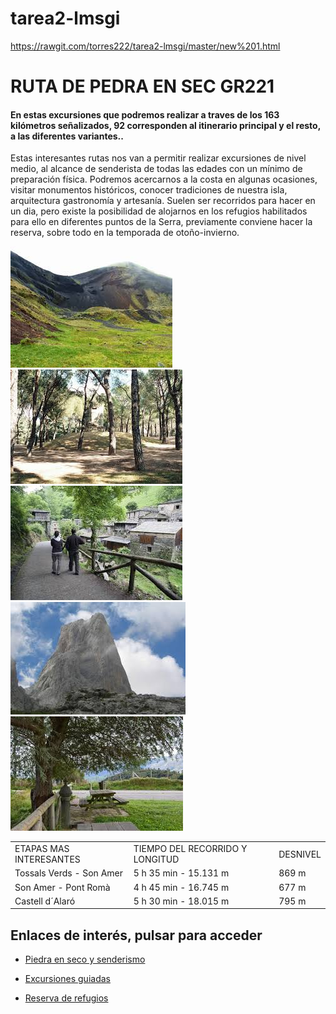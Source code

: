 # tarea2-lmsgi

https://rawgit.com/torres222/tarea2-lmsgi/master/new%201.html


<!DOCTYPE html>
<html lang="es">
<head>
  <title> RUTA DE PEDRA EN SEC GR221 </title>
  <meta name="description" content="Guia resumen de las excursiones mas interesantes que podemos hacer en la famosa ruta de pedra en sec GR221 de la isla de Mallorca. Destacamos: Es Capdellà a Estellencs, Calvià a Puigpunyent, Tossals Verds a Orient, S’Arracó al Coll de sa Gramola y la del Pas Llis."/>
</head>












<body>
<!-- Aqui va un comentario que no es interpretado por el navegador Un rètol informatiu (h1-h6)--> 
   <h1>RUTA DE PEDRA EN SEC GR221</h1>
   
   <h4>En estas excursiones que podremos realizar a traves de los 163 kilómetros señalizados, 92 corresponden al itinerario principal y el resto, a las diferentes variantes..</h4>
    


<!-- Aqui va un comentario que no es interpretado por el navegador Una descripció (p)-->
  <p>Estas interesantes rutas nos van a permitir realizar excursiones de nivel medio, al alcance de senderista de todas las edades con un mínimo de preparación física. Podremos acercarnos a la costa en algunas ocasiones, visitar monumentos históricos, conocer tradiciones de nuestra isla, arquitectura gastronomía y artesanía. Suelen ser recorridos para hacer en un dia, pero existe la posibilidad de alojarnos en los refugios habilitados para ello en diferentes puntos de la Serra, previamente conviene hacer la reserva, sobre todo en la temporada de otoño-invierno.</p>
  


<!-- Aqui va un comentario que no es interpretado por el navegador Una imatge (o diverses) relativa al tema que has triat. Aprofita per usar programes d'edició d'imatges tipus photoshop, gimp, per redimensionarla. Usa eines com tinypng.com per optimitzar-les--> 


<img src="imagesj.jpg" alt = "imagen de montaña" />
<img src="imagesk.jpg" alt = "imagen de arboles" />
<img src="imagesz.jpg" alt = "imagen de senderistas" />
<img src="imagesn.jpg" alt = "imagen de cima" />
<img src="imagesx.jpg" alt = "imagen de zona de recreo" />

      




<!-- Aqui va un comentario que no es interpretado por el navegador Una taula de dades relacionades amb el tema--> 






<table style="width:100%">
  <tr>
    <td>ETAPAS MAS INTERESANTES</td>
    <td>TIEMPO DEL RECORRIDO Y LONGITUD </td> 
    <td>DESNIVEL</td>
  </tr>
  <tr>
    <td>Tossals Verds - Son Amer</td>
    <td>5 h 35 min - 15.131 m</td>
    <td>869 m</td>
  </tr>
  <tr>
    <td>Son Amer - Pont Romà </td>
    <td>4 h 45 min - 16.745 m</td>
    <td>677 m</td>
  </tr>
  <tr>
    <td>Castell d´Alaró</td>
    <td>5 h 30 min - 18.015 m </td>
    <td>795 m</td>
  </tr>
</table>


<!-- Aqui va un comentario que no es interpretado por el navegador Una llista (li) amb 3 enllaços. Cada enllaç de la llista ha de conduir a una pàgina web relacionada amb el tema triat-->
<h2>Enlaces de interés, pulsar para acceder</h2>

<ul style="list-style-type:disc">
  <li><p><a href="http://www.conselldemallorca.net/?&id_parent=271&id_section=3198">Piedra en seco y senderismo</a></p></li>
  <li><p><a href="http://www.gr221.info/excursiones%20esp.htm">Excursiones guiadas</a></p></li>
  <li><p><a href="http://www.conselldemallorca.net/?&id_parent=491&id_section=3198&id_son=6250&id_lang=1">Reserva de refugios</a></p></li>
</ul>  





</body>
</html>

